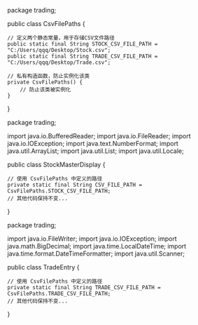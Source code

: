 package trading;

public class CsvFilePaths {

    // 定义两个静态常量，用于存储CSV文件路径
    public static final String STOCK_CSV_FILE_PATH = "C:/Users/qqq/Desktop/Stock.csv";
    public static final String TRADE_CSV_FILE_PATH = "C:/Users/qqq/Desktop/Trade.csv";

    // 私有构造函数，防止实例化该类
    private CsvFilePaths() {
        // 防止该类被实例化
    }
}

package trading;

import java.io.BufferedReader;
import java.io.FileReader;
import java.io.IOException;
import java.text.NumberFormat;
import java.util.ArrayList;
import java.util.List;
import java.util.Locale;

public class StockMasterDisplay {

    // 使用 CsvFilePaths 中定义的路径
    private static final String CSV_FILE_PATH = CsvFilePaths.STOCK_CSV_FILE_PATH;
    // 其他代码保持不变...
}

package trading;

import java.io.FileWriter;
import java.io.IOException;
import java.math.BigDecimal;
import java.time.LocalDateTime;
import java.time.format.DateTimeFormatter;
import java.util.Scanner;

public class TradeEntry {

    // 使用 CsvFilePaths 中定义的路径
    private static final String TRADE_CSV_FILE_PATH = CsvFilePaths.TRADE_CSV_FILE_PATH;
    // 其他代码保持不变...
}
